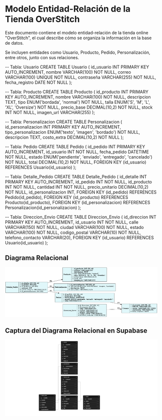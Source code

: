 # Modelo Entidad-Relación de la Tienda OverStitch

Este documento contiene el modelo entidad-relación de la tienda online "OverStitch", el cual describe cómo se organiza la información en la base de datos.

Se incluyen entidades como Usuario, Producto, Pedido, Personalización, entre otros, junto con sus relaciones.

-- Tabla: Usuario
CREATE TABLE Usuario (
    id_usuario INT PRIMARY KEY AUTO_INCREMENT,
    nombre VARCHAR(100) NOT NULL,
    correo VARCHAR(100) UNIQUE NOT NULL,
    contraseña VARCHAR(255) NOT NULL,
    fecha_registro DATE NOT NULL
);

-- Tabla: Producto
CREATE TABLE Producto (
    id_producto INT PRIMARY KEY AUTO_INCREMENT,
    nombre VARCHAR(100) NOT NULL,
    descripcion TEXT,
    tipo ENUM('bordada', 'normal') NOT NULL,
    talla ENUM('S', 'M', 'L', 'XL', 'Oversize') NOT NULL,
    precio_base DECIMAL(10,2) NOT NULL,
    stock INT NOT NULL,
    imagen_url VARCHAR(255)
);

-- Tabla: Personalizacion
CREATE TABLE Personalizacion (
    id_personalizacion INT PRIMARY KEY AUTO_INCREMENT,
    tipo_personalizacion ENUM('texto', 'imagen', 'bordado') NOT NULL,
    descripcion TEXT,
    costo_extra DECIMAL(10,2) NOT NULL
);

-- Tabla: Pedido
CREATE TABLE Pedido (
    id_pedido INT PRIMARY KEY AUTO_INCREMENT,
    id_usuario INT NOT NULL,
    fecha_pedido DATETIME NOT NULL,
    estado ENUM('pendiente', 'enviado', 'entregado', 'cancelado') NOT NULL,
    total DECIMAL(10,2) NOT NULL,
    FOREIGN KEY (id_usuario) REFERENCES Usuario(id_usuario)
);

-- Tabla: Detalle_Pedido
CREATE TABLE Detalle_Pedido (
    id_detalle INT PRIMARY KEY AUTO_INCREMENT,
    id_pedido INT NOT NULL,
    id_producto INT NOT NULL,
    cantidad INT NOT NULL,
    precio_unitario DECIMAL(10,2) NOT NULL,
    id_personalizacion INT,
    FOREIGN KEY (id_pedido) REFERENCES Pedido(id_pedido),
    FOREIGN KEY (id_producto) REFERENCES Producto(id_producto),
    FOREIGN KEY (id_personalizacion) REFERENCES Personalizacion(id_personalizacion)
);

-- Tabla: Direccion_Envio
CREATE TABLE Direccion_Envio (
    id_direccion INT PRIMARY KEY AUTO_INCREMENT,
    id_usuario INT NOT NULL,
    calle VARCHAR(150) NOT NULL,
    ciudad VARCHAR(100) NOT NULL,
    estado VARCHAR(100) NOT NULL,
    codigo_postal VARCHAR(10) NOT NULL,
    telefono_contacto VARCHAR(20),
    FOREIGN KEY (id_usuario) REFERENCES Usuario(id_usuario)
);

## Diagrama Relacional

![Diagrama Relacional](./assets/DiagramaER.png)

## Captura del Diagrama Relacional en Supabase

![Diagrama Supabase](./assets/Supabase.png)